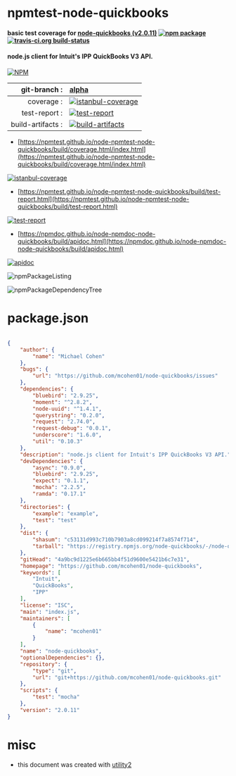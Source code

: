 # npmtest-node-quickbooks

#### basic test coverage for  [node-quickbooks (v2.0.11)](https://github.com/mcohen01/node-quickbooks)  [![npm package](https://img.shields.io/npm/v/npmtest-node-quickbooks.svg?style=flat-square)](https://www.npmjs.org/package/npmtest-node-quickbooks) [![travis-ci.org build-status](https://api.travis-ci.org/npmtest/node-npmtest-node-quickbooks.svg)](https://travis-ci.org/npmtest/node-npmtest-node-quickbooks)

#### node.js client for Intuit's IPP QuickBooks V3 API.

[![NPM](https://nodei.co/npm/node-quickbooks.png?downloads=true&downloadRank=true&stars=true)](https://www.npmjs.com/package/node-quickbooks)

| git-branch : | [alpha](https://github.com/npmtest/node-npmtest-node-quickbooks/tree/alpha)|
|--:|:--|
| coverage : | [![istanbul-coverage](https://npmtest.github.io/node-npmtest-node-quickbooks/build/coverage.badge.svg)](https://npmtest.github.io/node-npmtest-node-quickbooks/build/coverage.html/index.html)|
| test-report : | [![test-report](https://npmtest.github.io/node-npmtest-node-quickbooks/build/test-report.badge.svg)](https://npmtest.github.io/node-npmtest-node-quickbooks/build/test-report.html)|
| build-artifacts : | [![build-artifacts](https://npmtest.github.io/node-npmtest-node-quickbooks/glyphicons_144_folder_open.png)](https://github.com/npmtest/node-npmtest-node-quickbooks/tree/gh-pages/build)|

- [https://npmtest.github.io/node-npmtest-node-quickbooks/build/coverage.html/index.html](https://npmtest.github.io/node-npmtest-node-quickbooks/build/coverage.html/index.html)

[![istanbul-coverage](https://npmtest.github.io/node-npmtest-node-quickbooks/build/screenCapture.buildCi.browser.%252Ftmp%252Fbuild%252Fcoverage.lib.html.png)](https://npmtest.github.io/node-npmtest-node-quickbooks/build/coverage.html/index.html)

- [https://npmtest.github.io/node-npmtest-node-quickbooks/build/test-report.html](https://npmtest.github.io/node-npmtest-node-quickbooks/build/test-report.html)

[![test-report](https://npmtest.github.io/node-npmtest-node-quickbooks/build/screenCapture.buildCi.browser.%252Ftmp%252Fbuild%252Ftest-report.html.png)](https://npmtest.github.io/node-npmtest-node-quickbooks/build/test-report.html)

- [https://npmdoc.github.io/node-npmdoc-node-quickbooks/build/apidoc.html](https://npmdoc.github.io/node-npmdoc-node-quickbooks/build/apidoc.html)

[![apidoc](https://npmdoc.github.io/node-npmdoc-node-quickbooks/build/screenCapture.buildCi.browser.%252Ftmp%252Fbuild%252Fapidoc.html.png)](https://npmdoc.github.io/node-npmdoc-node-quickbooks/build/apidoc.html)

![npmPackageListing](https://npmtest.github.io/node-npmtest-node-quickbooks/build/screenCapture.npmPackageListing.svg)

![npmPackageDependencyTree](https://npmtest.github.io/node-npmtest-node-quickbooks/build/screenCapture.npmPackageDependencyTree.svg)



# package.json

```json

{
    "author": {
        "name": "Michael Cohen"
    },
    "bugs": {
        "url": "https://github.com/mcohen01/node-quickbooks/issues"
    },
    "dependencies": {
        "bluebird": "2.9.25",
        "moment": "^2.8.2",
        "node-uuid": "^1.4.1",
        "querystring": "0.2.0",
        "request": "2.74.0",
        "request-debug": "0.0.1",
        "underscore": "1.6.0",
        "util": "0.10.3"
    },
    "description": "node.js client for Intuit's IPP QuickBooks V3 API.",
    "devDependencies": {
        "async": "0.9.0",
        "bluebird": "2.9.25",
        "expect": "0.1.1",
        "mocha": "2.2.5",
        "ramda": "0.17.1"
    },
    "directories": {
        "example": "example",
        "test": "test"
    },
    "dist": {
        "shasum": "c53131d993c710b7903a8cd099214f7a8574f714",
        "tarball": "https://registry.npmjs.org/node-quickbooks/-/node-quickbooks-2.0.11.tgz"
    },
    "gitHead": "4a9bc9d1225e6b665bb4f51d9600e5421b6c7e31",
    "homepage": "https://github.com/mcohen01/node-quickbooks",
    "keywords": [
        "Intuit",
        "QuickBooks",
        "IPP"
    ],
    "license": "ISC",
    "main": "index.js",
    "maintainers": [
        {
            "name": "mcohen01"
        }
    ],
    "name": "node-quickbooks",
    "optionalDependencies": {},
    "repository": {
        "type": "git",
        "url": "git+https://github.com/mcohen01/node-quickbooks.git"
    },
    "scripts": {
        "test": "mocha"
    },
    "version": "2.0.11"
}
```



# misc
- this document was created with [utility2](https://github.com/kaizhu256/node-utility2)
